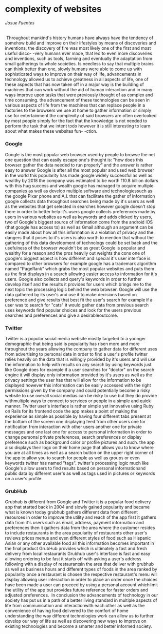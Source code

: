 # complexity of websites
###### Josue Fuentes​
​
Throughout mankind's history humans have always have the tendency of somehow​
build and improve on their lifestyles by means of discoveries and inventions,​
the discovery of fire was most likely one of the first and most useful disco-​
-very humans ever made, that led to even more discoveries and inventions, such as​
tools, farming and eventually the adaptation from small gatherings to whole​
societies. Is needless to say that multiple brains can think better than one,​
slowly humans were able to come up with sophisticated ways to improve on their​
way of life, advancements in technology allowed us to achieve greatness in​
all aspects of life, one of these aspects that has now taken off in a major way​
is the building of machines that can work without the aid of human interaction​
and in many ways improve upon tasks that were previously thought of as complex​
and time consuming. the advancement of these technologies can be seen in various​
aspects of life from the machines that can replace people in a factories to the​
browsers we use at home to gather information or simply use for entertainment​
the complexity of said browsers are often overlooked by most people simply for​
the fact that the knowledge is not needed to perform the task that we intent to​
do however it is still interesting to learn about what makes these websites fun-​
-ction.​
​
### Google​
Google is the most popular web browser used by people to browse the net​
one question that can easily escape one's thought is: "how does this browser gather​
the data needed to run properly" and the answer is rather easy to answer Google​
is after all the most popular and used web browser in the world this popularity​
has made google widely successful as well as wealthy by 2018 the company was estimated​
to be worth 110.8 billion dollars with this hug success and wealth google has managed​
to acquire multiple companies as well as develop multiple software and technologies​
such as the google Pixar phone and A.I. that can facilitate the gather of information​
google collects data throughout searches being made by it's users as well as the​
websites that get selected in searches however google doesn't stop there in order​
to better help it's users google collects preferences made by users in various​
websites as well as keywords and adds clicked by users, two of Google's biggest source​
of information come from the android IOS (that google has access to) as well as​
Gmail although an argument can be easily made about how all this information is a​
violation of privacy and the dangers that it poses to it's users is also worth to​
mention that without the gathering of this data development of technology could be​
set back and the usefulness of the browser wouldn't be as great Google is popular​
and wealthy for a reason and the pros heavily out weights the cons one of google's​
biggest aspect is how different and special it's user interface is compared to other​
browsers for example google has a trademark algorithm named "PageRank" which grabs the​
most popular websites and puts them as the first displays in a search allowing easier​
access to information for it's users. Google also collects and query's keywords​
in order to further develop itself and the results it provides for users which brings​
me to the next topic the processing logic behind the web browser. Google will use​
the data gathered by its user's and use it to make decisions based on preference​
and give results that best fit the user's search for example if a user was to search​
for "cats" it would gather data from previous search uses keywords find popular​
choices and look for the users previous searches and preferences and give a desirable​
outcome.​
​
### Twitter​
Twitter is a popular social media website mostly targeted to a younger​
demographic that being said is popularity has risen more and more throughout the​
years allowing the company to gather data for different uses from advertising to​
personal data in order to find a user's profile twitter relies heavily on the data​
that is willingly provided by it's users and will use the information to help with​
results on any search by using keywords just like Google does for example if a user​
searches for "doctor" on the search engine it will display only information provided​
by it's users as well as the privacy settings the user has that will allow for the​
information to be displayed however this information can be easily accessed with​
the right permissions given by the company and could potentially become a risky​
website to use overall social medias can be risky to use but they do provide with​
multiple ways to connect to services or people in a simple and quick manner. Twitter​
user's interface is rather simple yet innovative using Ruby on Rails for its frontend​
code the app makes a point of making the experience as simple as possible by having​
four different tabs present at the bottom of the screen one displaying feed from​
other users one for notification from interaction with other users another one​
for private messages and one last one for access to personal information in order​
to change personal private preferences, search preferences or display preference​
such as background color or profile pictures and such. the app also displays their​
logo on their home page that allows you to know where you are at all times as well​
as a search button on the upper right corner of the app to allow you to search for​
people as well as groups or even keywords twitter has named "tags". twitter's processing​
logic much like Google's allow users to find results based on personal information​
and public data by different user's as well as tags used in pictures or keywords​
on a user's profile.​
​
### GrubHub​
Grubhub is different from Google and Twitter it is a popular food delivery app that​
started back in 2004 and slowly gained popularity and became what is known today​
grubhub gathers different data from different resources in order to improve the utility​
and reach of the app first it gathers data from it's users such as email, address,​
payment information and preferences then it gathers data from the area where the​
customer resides to include restaurants in the area popularity of restaurants other​
user's reviews prices menus and even different styles of food such as Hispanic​
Asian or any other available food all this information becomes important in the final​
product GrubHub provides which is ultimately a fast and fresh delivery from local​
restaurants Grubhub user's interface is fast and easy allowing ordering to be fast​
it starts off with asking a user's address following with a display of restaurants​
in the area that deliver with grubhub as well as business hours and different types​
of foods in the area ranked by popularity once a restaurant is chosen the respective​
restaurant's menu will display allowing user interaction in order to place an order​
once the choices have been made a user can proceed by using a personal account which​
limit the utility of the app but provides future reference for faster orders and adjusted​
preferences.​
​
In conclusion the advancements of technology in our society has put us in a path​
of a better living standard in multiple aspects of life from communication and interaction​
with each other as well as the convenience of having food delivered to the comfort of home​
understanding the way different technologies work can allow us to further develop our​
way of life as well as discovering new ways to improve on existing technologies and become​
a smarter and better informed society.​